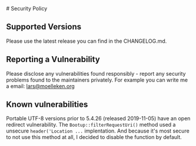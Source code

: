 <!DOCTYPE html PUBLIC "-//W3C//DTD HTML 4.0 Transitional//EN" "http://www.w3.org/TR/REC-html40/loose.dtd">
<html><body><p># Security Policy

## Supported Versions

Please use the latest release you can find in the CHANGELOG.md.

## Reporting a Vulnerability

Please disclose any vulnerabilities found responsibly - report any security problems found to the maintainers privately. 
For example you can write me a email: lars@moelleken.org

## Known vulnerabilities

Portable UTF-8 versions prior to 5.4.26 (released 2019-11-05) have an open redirect vulnerability. The `Bootup::filterRequestUri()` method used a unsecure `header('Location ...` implentation. And because it's most secure to not use this method at all, I decided to disable the function by default.
</p></body></html>
<!-- Powered by Staatic (https://staatic.com/) -->